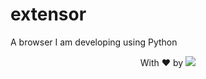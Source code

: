 # extensor
A browser I am developing using Python

<p align="center"> With ❤ by <img src=https://img.shields.io/badge/-dotExtension-black /> <p/>
